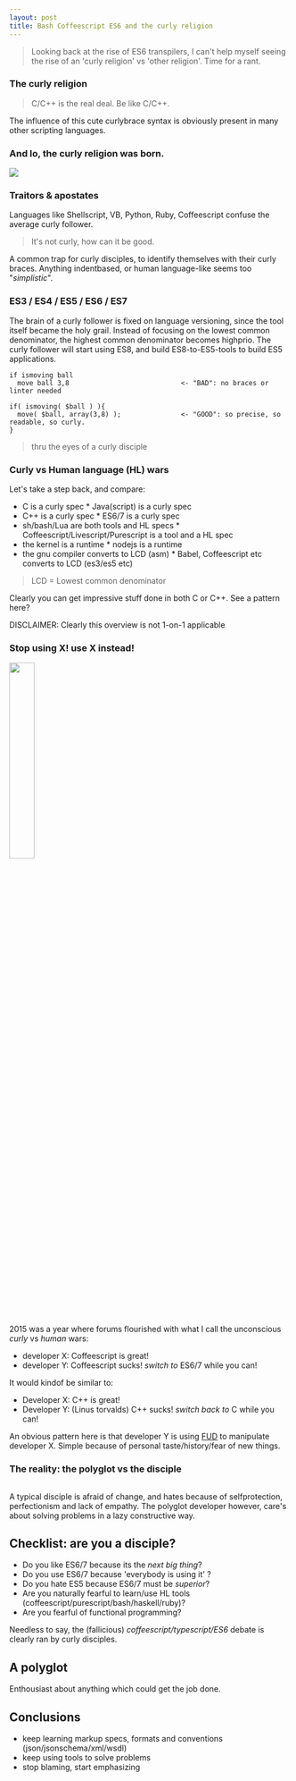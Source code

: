 ```yaml
---
layout: post
title: Bash Coffeescript ES6 and the curly religion
---
```


> Looking back at the rise of ES6 transpilers, I can't help myself seeing the rise of an 'curly religion' vs 'other religion'.
> Time for a rant.

### The curly religion 

> C/C++ is the real deal. Be like C/C++.

The influence of this cute curlybrace syntax is obviously present in many other scripting languages.

### And lo, the curly religion was born.

<img src="https://lh3.googleusercontent.com/-v8eSHHGgrkM/TXGawKwNsFI/AAAAAAAAASY/i7L1XoPY6Sg/s1600/enlightening.gif"/>

### Traitors & apostates

Languages like Shellscript, VB, Python, Ruby, Coffeescript confuse the average curly follower.

> It's not curly, how can it be good.

A common trap for curly disciples, to identify themselves with their curly braces.
Anything indentbased, or human language-like seems too "_simplistic_".

### ES3 / ES4 / ES5 / ES6 / ES7

The brain of a curly follower is fixed on language versioning, since the tool itself became the holy grail.
Instead of focusing on the lowest common denominator, the highest common denominator becomes highprio.
The curly follower will start using ES8, and build ES8-to-ES5-tools to build ES5 applications.

    if ismoving ball
      move ball 3,8                            <- "BAD": no braces or linter needed
    
    if( ismoving( $ball ) ){
      move( $ball, array(3,8) );               <- "GOOD": so precise, so readable, so curly. 
    }

> thru the eyes of a curly disciple

### Curly vs Human language (HL) wars 

Let's take a step back, and compare:

 * C is a curly spec                             * Java(script) is a curly spec
 * C++ is a curly spec                           * ES6/7 is a curly spec
 * sh/bash/Lua are both tools and HL specs       * Coffeescript/Livescript/Purescript is a tool and a HL spec 
 * the kernel is a runtime                       * nodejs is a runtime
 * the gnu compiler converts to LCD (asm)        * Babel, Coffeescript etc converts to LCD (es3/es5 etc)

> LCD = Lowest common denominator

Clearly you can get impressive stuff done in both C or C++. See a pattern here?

DISCLAIMER: Clearly this overview is not 1-on-1 applicable 

### Stop using X! use X instead!

<img alt="" src="http://midlifexpress.com/wp-content/uploads/2013/03/rhetoric1.jpg" width="30%">

2015 was a year where forums flourished with what I call the unconscious _curly_ vs _human_ wars:

* developer X: Coffeescript is great!
* developer Y: Coffeescript sucks! _switch to_ ES6/7 while you can!

It would kindof be similar to:

* Developer X: C++ is great!
* Developer Y: (Linus torvalds) C++ sucks! _switch back to_ C while you can!

An obvious pattern here is that developer Y is using [FUD](https://en.wikipedia.org/wiki/Fear,_uncertainty_and_doubt) to manipulate developer X. 
Simple because of personal taste/history/fear of new things.

### The reality: the polyglot vs the disciple 

<img alt="" src="http://imgs.xkcd.com/comics/atheists.png"/>

A typical disciple is afraid of change, and hates because of selfprotection, perfectionism and lack of empathy.
The polyglot developer however, care's about solving problems in a lazy constructive way.

## Checklist: are you a disciple?

* Do you like ES6/7 because its the _next big thing_? 
* Do you use ES6/7 because 'everybody is using it' ?
* Do you hate ES5 because ES6/7 must be _superior_?
* Are you naturally fearful to learn/use HL tools (coffeescript/purescript/bash/haskell/ruby)?
* Are you fearful of functional programming?

Needless to say, the (fallicious) _coffeescript/typescript/ES6_ debate is clearly ran by curly disciples.

## A polyglot 

Enthousiast about anything which could get the job done.

## Conclusions 

* keep learning markup specs, formats and conventions (json/jsonschema/xml/wsdl)
* keep using tools to solve problems
* stop blaming, start emphasizing 
